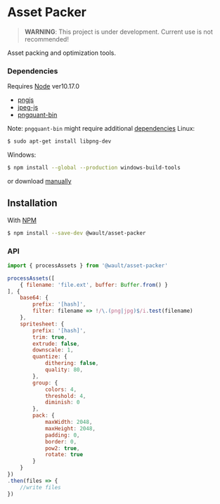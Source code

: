 # Asset Packer

> **WARNING**: This project is under development. Current use is not recommended!

Asset packing and optimization tools.

### Dependencies

Requires [Node](https://nodejs.org) ver10.17.0

 - [pngjs](https://github.com/lukeapage/pngjs)
 - [jpeg-js](https://github.com/eugeneware/jpeg-js)
 - [pngquant-bin](https://github.com/imagemin/pngquant-bin)
 
Note: `pngquant-bin` might require additional [dependencies](https://github.com/nodejs/node-gyp#option-1)
Linux:
```sh
$ sudo apt-get install libpng-dev
```
Windows:
```sh
$ npm install --global --production windows-build-tools
```
or download [manually](https://support.microsoft.com/en-us/help/2977003/the-latest-supported-visual-c-downloads)

## Installation

With [NPM](https://www.npmjs.com/)
```sh
$ npm install --save-dev @wault/asset-packer
```

### API
```javascript
import { processAssets } from '@wault/asset-packer'

processAssets([
    { filename: 'file.ext', buffer: Buffer.from() }
], {
    base64: {
        prefix: '[hash]',
        filter: filename => !/\.(png|jpg)$/i.test(filename)
    },
    spritesheet: {
        prefix: '[hash]',
        trim: true,
        extrude: false,
        downscale: 1,
        quantize: {
            dithering: false,
            quality: 80,
        },
        group: {
            colors: 4,
            threshold: 4,
            diminish: 0
        },
        pack: {
            maxWidth: 2048,
            maxHeight: 2048,
            padding: 0,
            border: 0,
            pow2: true,
            rotate: true
        }
    }
})
.then(files => {
    //write files
})
```
